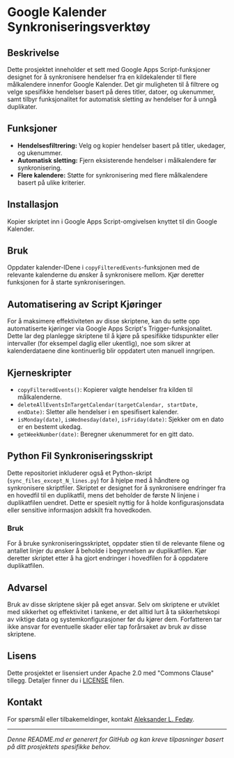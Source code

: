 # Google Kalender Synkroniseringsverktøy

## Beskrivelse
Dette prosjektet inneholder et sett med Google Apps Script-funksjoner designet for å synkronisere hendelser fra en kildekalender til flere målkalendere innenfor Google Kalender. Det gir muligheten til å filtrere og velge spesifikke hendelser basert på deres titler, datoer, og ukenummer, samt tilbyr funksjonalitet for automatisk sletting av hendelser for å unngå duplikater.

## Funksjoner

- **Hendelsesfiltrering:** Velg og kopier hendelser basert på titler, ukedager, og ukenummer.
- **Automatisk sletting:** Fjern eksisterende hendelser i målkalendere før synkronisering.
- **Flere kalendere:** Støtte for synkronisering med flere målkalendere basert på ulike kriterier.

## Installasjon

Kopier skriptet inn i Google Apps Script-omgivelsen knyttet til din Google Kalender.

## Bruk

Oppdater kalender-IDene i `copyFilteredEvents`-funksjonen med de relevante kalenderne du ønsker å synkronisere mellom. Kjør deretter funksjonen for å starte synkroniseringen.

## Automatisering av Script Kjøringer

For å maksimere effektiviteten av disse skriptene, kan du sette opp automatiserte kjøringer via Google Apps Script's Trigger-funksjonalitet. Dette lar deg planlegge skriptene til å kjøre på spesifikke tidspunkter eller intervaller (for eksempel daglig eller ukentlig), noe som sikrer at kalenderdataene dine kontinuerlig blir oppdatert uten manuell inngripen.


## Kjerneskripter

- `copyFilteredEvents()`: Kopierer valgte hendelser fra kilden til målkalenderne.
- `deleteAllEventsInTargetCalendar(targetCalendar, startDate, endDate)`: Sletter alle hendelser i en spesifisert kalender.
- `isMonday(date)`, `isWednesday(date)`, `isFriday(date)`: Sjekker om en dato er en bestemt ukedag.
- `getWeekNumber(date)`: Beregner ukenummeret for en gitt dato.

## Python Fil Synkroniseringsskript

Dette repositoriet inkluderer også et Python-skript (`sync_files_except_N_lines.py`) for å hjelpe med å håndtere og synkronisere skriptfiler. Skriptet er designet for å synkronisere endringer fra en hovedfil til en duplikatfil, mens det beholder de første N linjene i duplikatfilen uendret. Dette er spesielt nyttig for å holde konfigurasjonsdata eller sensitive informasjon adskilt fra hovedkoden.

### Bruk

For å bruke synkroniseringsskriptet, oppdater stien til de relevante filene og antallet linjer du ønsker å beholde i begynnelsen av duplikatfilen. Kjør deretter skriptet etter å ha gjort endringer i hovedfilen for å oppdatere duplikatfilen.

## Advarsel
Bruk av disse skriptene skjer på eget ansvar. Selv om skriptene er utviklet med sikkerhet og effektivitet i tankene, er det alltid lurt å ta sikkerhetskopi av viktige data og systemkonfigurasjoner før du kjører dem. Forfatteren tar ikke ansvar for eventuelle skader eller tap forårsaket av bruk av disse skriptene.

## Lisens
Dette prosjektet er lisensiert under Apache 2.0 med "Commons Clause" tillegg. Detaljer finner du i [LICENSE](LICENSE.md) filen.

## Kontakt
For spørsmål eller tilbakemeldinger, kontakt [Aleksander L. Fedøy](mailto:aleksander.fedoy@gmail.com).

---

*Denne README.md er generert for GitHub og kan kreve tilpasninger basert på ditt prosjektets spesifikke behov.*